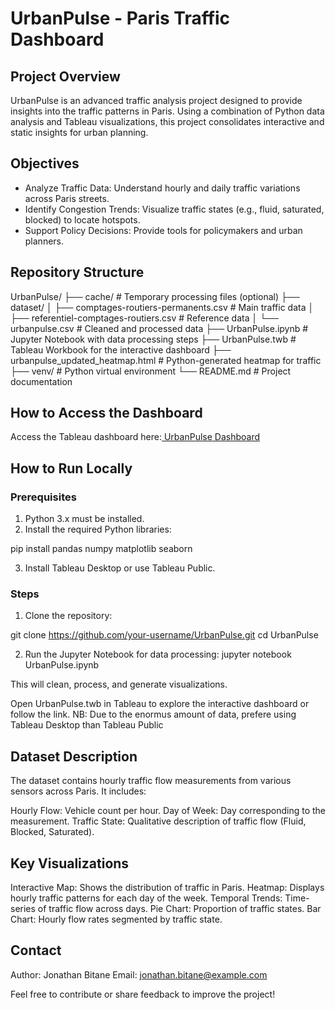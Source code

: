 # UrbanPulse - Paris Traffic Dashboard
## Project Overview
UrbanPulse is an advanced traffic analysis project designed to provide insights into the traffic patterns in Paris. Using a combination of Python data analysis and Tableau visualizations, this project consolidates interactive and static insights for urban planning.


## Objectives
- Analyze Traffic Data: Understand hourly and daily traffic variations across Paris streets.
- Identify Congestion Trends: Visualize traffic states (e.g., fluid, saturated, blocked) to locate hotspots.
- Support Policy Decisions: Provide tools for policymakers and urban planners.


## Repository Structure
UrbanPulse/
├── cache/                         # Temporary processing files (optional)
├── dataset/
│   ├── comptages-routiers-permanents.csv  # Main traffic data
│   ├── referentiel-comptages-routiers.csv # Reference data
│   └── urbanpulse.csv                     # Cleaned and processed data
├── UrbanPulse.ipynb               # Jupyter Notebook with data processing steps
├── UrbanPulse.twb                 # Tableau Workbook for the interactive dashboard
├── urbanpulse_updated_heatmap.html # Python-generated heatmap for traffic
├── venv/                          # Python virtual environment
└── README.md                      # Project documentation


## How to Access the Dashboard
Access the Tableau dashboard here:[ UrbanPulse Dashboard](https://public.tableau.com/app/profile/jonathan.bitane/viz/UrbanPulse/UrbanPulseDashboard?publish=yes)

## How to Run Locally
### Prerequisites
1. Python 3.x must be installed.
2. Install the required Python libraries:

pip install pandas numpy matplotlib seaborn

3. Install Tableau Desktop or use Tableau Public.

### Steps
1. Clone the repository:

git clone https://github.com/your-username/UrbanPulse.git
cd UrbanPulse

2. Run the Jupyter Notebook for data processing:
jupyter notebook UrbanPulse.ipynb

This will clean, process, and generate visualizations.

Open UrbanPulse.twb in Tableau to explore the interactive dashboard or follow the link. 
NB: Due to the enormus amount of data, prefere using Tableau Desktop than Tableau Public 

## Dataset Description
The dataset contains hourly traffic flow measurements from various sensors across Paris. It includes:

Hourly Flow: Vehicle count per hour.
Day of Week: Day corresponding to the measurement.
Traffic State: Qualitative description of traffic flow (Fluid, Blocked, Saturated).


## Key Visualizations
Interactive Map: Shows the distribution of traffic in Paris.
Heatmap: Displays hourly traffic patterns for each day of the week.
Temporal Trends: Time-series of traffic flow across days.
Pie Chart: Proportion of traffic states.
Bar Chart: Hourly flow rates segmented by traffic state.

## Contact
Author: Jonathan Bitane
Email: jonathan.bitane@example.com


Feel free to contribute or share feedback to improve the project!

